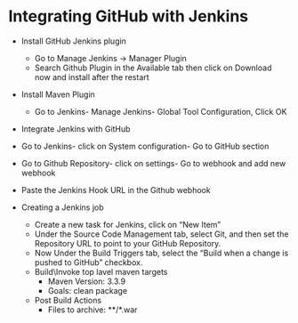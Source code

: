 # Integrating GitHub with Jenkins
- Install GitHub Jenkins plugin
  - Go to Manage Jenkins -> Manager Plugin
  - Search Github Plugin in the Available tab then click on Download now and install after the restart
- Install Maven Plugin
  - Go to Jenkins- Manage Jenkins- Global Tool Configuration, Click OK

-  Integrate Jenkins with GitHub
  - Go to Jenkins- click on System configuration- Go to GitHub section
  - Go to Github Repository- click on settings- Go to webhook and add new webhook
  - Paste the Jenkins Hook URL in the Github webhook

- Creating a Jenkins job
  - Create a new task for Jenkins, click on “New Item”
  - Under the Source Code Management tab, select Git, and then set the Repository URL to point to your GitHub Repository.
  - Now Under the Build Triggers tab, select the “Build when a change is pushed to GitHub” checkbox.
  - Build\Invoke top lavel maven targets
    - Maven Version: 3.3.9
    - Goals: clean package
  - Post Build Actions
    - Files to archive: **/*.war
